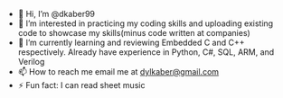 - 👋 Hi, I’m @dkaber99
- 👀 I’m interested in practicing my coding skills and uploading existing code to showcase my skills(minus code written at companies) 
- 🌱 I’m currently learning and reviewing Embedded C and C++ respectively. Already have experience in Python, C#, SQL, ARM, and Verilog
- 📫 How to reach me email me at dylkaber@gmail.com
- ⚡ Fun fact: I can read sheet music

<!---
dkaber99/dkaber99 is a ✨ special ✨ repository because its `README.md` (this file) appears on your GitHub profile.
You can click the Preview link to take a look at your changes.
--->
